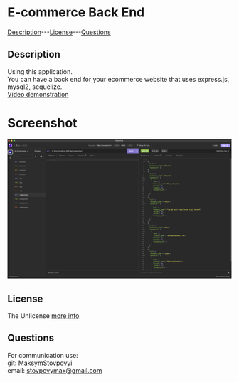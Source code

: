 # E-commerce Back End

[Description](#description)---[License](#license)---[Questions](#questions)

## Description
Using this application.\
You can have a back end for your ecommerce website that uses express.js, mysql2, sequelize.\
[Video demonstration](https://drive.google.com/file/d/1lDUgO9BtFlOARlcE6cyB-wrKQOBYzJQc/view)

# Screenshot
![Screenshot](img/mod13.png)

## License

The Unlicense [more info](https://choosealicense.com/licenses/)

## Questions

For communication use:\
git: [MaksymStovpovyi](https://github.com/MaksymStovpovyi/)\
email: stovpovymax@gmail.com